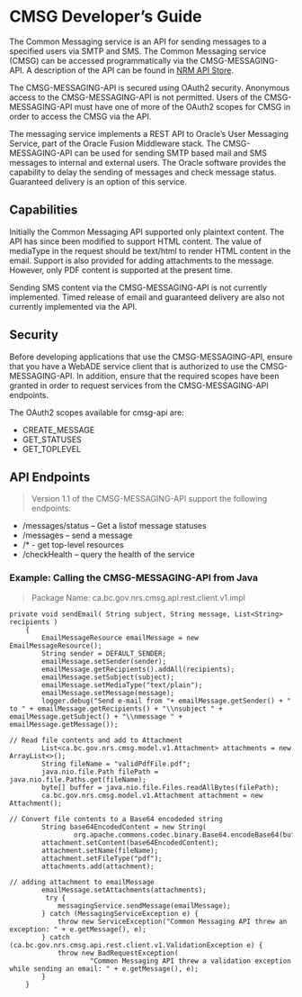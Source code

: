# CMSG Developer’s Guide

The Common Messaging service is an API for sending messages to a specified users via SMTP and SMS. The Common Messaging service (CMSG) can be accessed programmatically via the CMSG-MESSAGING-API. A description of the API can be found in [NRM API Store](https://apistore.nrs.gov.bc.ca/store/apis/info?name=cmsg-messaging-api&version=v1&provider=admin).  

The CMSG-MESSAGING-API is secured using OAuth2 security. Anonymous access to the CMSG-MESSAGING-API is not permitted. Users of the CMSG-MESSAGING-API must have one of more of the OAuth2 scopes for CMSG in order to access the CMSG via the API.  

The messaging service implements a REST API to Oracle’s User Messaging Service, part of the Oracle Fusion Middleware stack. The CMSG-MESSAGING-API can be used for sending SMTP based mail and SMS messages to internal and external users. The Oracle software provides the capability to delay the sending of messages and check message status. Guaranteed delivery is an option of this service.  

## Capabilities  

Initially the Common Messaging API supported only plaintext content. The API has since been modified to support HTML content. The value of mediaType in the request should be text/html to render HTML content in the email. Support is also provided for adding attachments to the message. However, only PDF content is supported at the present time.  

Sending SMS content via the CMSG-MESSAGING-API is not currently implemented. Timed release of email and guaranteed delivery are also not currently implemented via the API.  

## Security  


Before developing applications that use the CMSG-MESSAGING-API, ensure that you have a WebADE service client that is authorized to use the CMSG-MESSAGING-API. In addition, ensure that the required scopes have been granted in order to request services from the CMSG-MESSAGING-API endpoints.  

The OAuth2 scopes available for cmsg-api are:  

-   CREATE_MESSAGE  
-   GET_STATUSES  
-   GET_TOPLEVEL  

## API Endpoints  
> Version 1.1 of the CMSG-MESSAGING-API support the following endpoints:  

-   /messages/status – Get a listof message statuses  
-   /messages – send a message  
-   /\* - get top-level resources  
-   /checkHealth – query the health of the service  

### Example: Calling the CMSG-MESSAGING-API from Java
> Package Name: ca.bc.gov.nrs.cmsg.api.rest.client.v1.impl  

```
private void sendEmail( String subject, String message, List<String> recipients )
    {
        EmailMessageResource emailMessage = new EmailMessageResource();
        String sender = DEFAULT_SENDER;
        emailMessage.setSender(sender);
        emailMessage.getRecipients().addAll(recipients);
        emailMessage.setSubject(subject);
        emailMessage.setMediaType("text/plain");
        emailMessage.setMessage(message);
        logger.debug("Send e-mail from "+ emailMessage.getSender() + " to " + emailMessage.getRecipients() + "\\nsubject " + emailMessage.getSubject() + "\\nmessage " + emailMessage.getMessage());

// Read file contents and add to Attachment 
        List<ca.bc.gov.nrs.cmsg.model.v1.Attachment> attachments = new ArrayList<>();
        String fileName = "validPdfFile.pdf";
        java.nio.file.Path filePath = java.nio.file.Paths.get(fileName);
        byte[] buffer = java.nio.file.Files.readAllBytes(filePath);
        ca.bc.gov.nrs.cmsg.model.v1.Attachment attachment = new Attachment();

// Convert file contents to a Base64 encodeded string
        String base64EncodedContent = new String(
                org.apache.commons.codec.binary.Base64.encodeBase64(buffer));
        attachment.setContent(base64EncodedContent);
        attachment.setName(fileName);
        attachment.setFileType("pdf");
        attachments.add(attachment);

// adding attachment to emailMessage
        emailMessage.setAttachments(attachments);
         try {
            messagingService.sendMessage(emailMessage);
        } catch (MessagingServiceException e) {
            throw new ServiceException("Common Messaging API threw an exception: " + e.getMessage(), e);
        } catch (ca.bc.gov.nrs.cmsg.api.rest.client.v1.ValidationException e) {
            throw new BadRequestException(
                    "Common Messaging API threw a validation exception while sending an email: " + e.getMessage(), e);
        }
    }
```  
